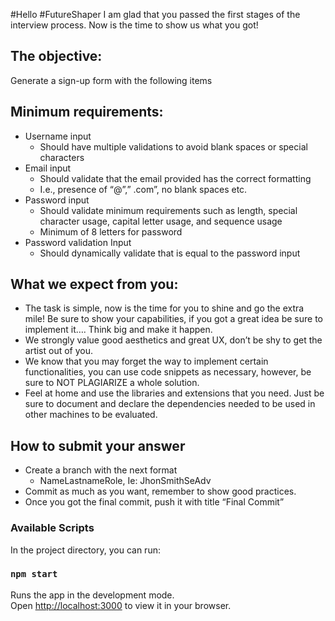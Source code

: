 #Hello #FutureShaper
I am glad that you passed the first stages of the interview process. Now is the time to show us what you got! 

## The objective: 
Generate a sign-up form with the following items

## Minimum requirements:

- Username input 
  -	Should have multiple validations to avoid blank spaces or special characters 
- Email input 
  -	Should validate that the email provided has the correct formatting 
  -	I.e., presence of “@”,” .com”, no blank spaces etc. 
- Password input 
  -	Should validate minimum requirements such as length, special character usage, capital letter usage, and sequence usage 
  -	Minimum of 8 letters for password 
- Password validation Input 
  -	Should dynamically validate that is equal to the password input 

## What we expect from you:
-	The task is simple, now is the time for you to shine and go the extra mile! Be sure to show your capabilities, if you got a great idea be sure to implement it…. Think big and make it happen. 
-	We strongly value good aesthetics and great UX, don’t be shy to get the artist out of you. 
-	We know that you may forget the way to implement certain functionalities, you can use code snippets as necessary, however, be sure to NOT PLAGIARIZE a whole solution. 
-	Feel at home and use the libraries and extensions that you need. Just be sure to document and declare the dependencies needed to be used in other machines to be evaluated. 

## How to submit your answer
- Create a branch with the next format
  -	NameLastnameRole, Ie: JhonSmithSeAdv 
-	Commit as much as you want, remember to show good practices. 
-	Once you got the final commit, push it with title “Final Commit” 




### Available Scripts

In the project directory, you can run:

### `npm start`

Runs the app in the development mode.\
Open [http://localhost:3000](http://localhost:3000) to view it in your browser.
